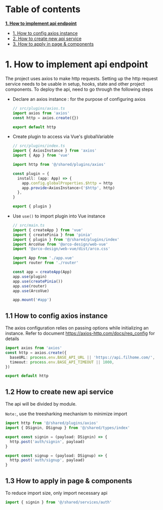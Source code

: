 # **Table of contents**

[**1. How to implement api endpoint**](#1-how-to-implement-api-endpoint)

- [1. How to config axios instance](#1.1-how-to-config-axios-instance)
- [2. How to create new api service](#1.2-how-to-create-new-api-service)
- [3. How to apply in page & components](#1.3-how-to-apply-in-page-and-component)

# **1. How to implement api endpoint**<a id="1-how-to-implement-api-endpoint"></a>

The project uses axios to make http requests. Setting up the http request service needs to be usable in setup, hooks, state and other project components. To deploy the api, need to go through the following steps

- Declare an axios instance : for the purpose of configuring axios

  ```ts
  // src/plugins/axios.ts
  import axios from 'axios'
  const http = axios.create({})

  export default http
  ```

- Create plugin to access via Vue's globalVariable

  ```ts
  // src/plugins/index.ts
  import { AxiosInstance } from 'axios'
  import { App } from 'vue'

  import http from '@/shared/plugins/axios'

  const plugin = {
    install: (app: App) => {
      app.config.globalProperties.$http = http
      app.provide<AxiosInstance>('$http', http)
    },
  }

  export { plugin }
  ```

- Use `use()` to import plugin into Vue instance

  ```ts
  // src/main.ts
  import { createApp } from 'vue'
  import { createPinia } from 'pinia'
  import { plugin } from '@/shared/plugins/index'
  import ArcoVue from '@arco-design/web-vue'
  import '@arco-design/web-vue/dist/arco.css'

  import App from './app.vue'
  import router from './router'

  const app = createApp(App)
  app.use(plugin)
  app.use(createPinia())
  app.use(router)
  app.use(ArcoVue)

  app.mount('#app')
  ```

## **1.1 How to config axios instance**<a id="1.1-how-to-config-axios-instance"></a>

The axios configuration relies on passing options while initializing an instance. Refer to document https://axios-http.com/docs/req_config for details

```ts
import axios from 'axios'
const http = axios.create({
  baseURL: process.env.BASE_API_URL || 'https://api.filhome.com/',
  timeout: process.env.BASE_API_TIMEOUT || 1000,
})

export default http
```

## **1.2 How to create new api service**<a id="1.2-how-to-create-new-api-service"></a>

The api will be divided by module.

`Note:`, use the treesharking mechanism to minimize import

```ts
import http from '@/shared/plugins/axios'
import { DSignin, DSignup } from '@/shared/types/index'

export const signin = (payload: DSignin) => {
  http.post('auth/signin', payload)
}

export const signup = (payload: DSignup) => {
  http.post('auth/signup', payload)
}
```

## **1.3 How to apply in page & components**<a id="1.3-how-to-apply-in-page-and-component"></a>

To reduce import size, only import necessary api

```ts
import { signin } from '@/shared/services/auth'
```
